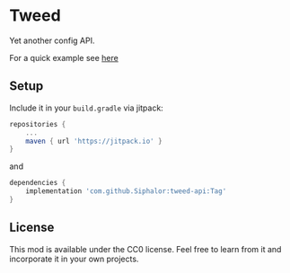 # Tweed
Yet another config API.

For a quick example see [here](https://github.com/Siphalor/spiceoffabric/blob/master/src/main/java/de/siphalor/spiceoffabric/Config.java)

## Setup
Include it in your `build.gradle` via jitpack:
```groovy
repositories {
	...
	maven { url 'https://jitpack.io' }
}
```
and
```groovy
dependencies {
	implementation 'com.github.Siphalor:tweed-api:Tag'
}
```

## License

This mod is available under the CC0 license. Feel free to learn from it and incorporate it in your own projects.
